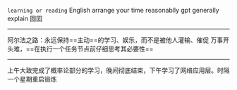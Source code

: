 `learning or reading`
English
arrange y![]()our time reasonablly
gpt generally explain
囫囵
******
阿尔法之路：永远保持==主动==的学习、娱乐，而不是被他人灌输、催促
万事开头难，==在执行一个任务节点前仔细思考其必要性==
*****
上午大致完成了概率论部分的学习，晚间彻底结束，下午学习了网络应用层。时隔一个星期重启锻炼
